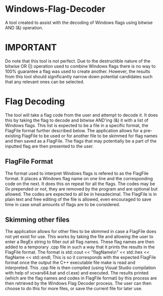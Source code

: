 # Windows-Flag-Decoder
A tool created to assist with the decoding of Windows flags using bitwise AND (&amp;) operation.

# IMPORTANT
Do note that this tool is not perfect.
Due to the destructible nature of the bitwise OR (|) operation used to combine Windows flags there is no way to 100% guarantee a flag was used to create another.
However, the results from this tool should significantly narrow down potential candidates such that any relevant ones can be selected.

# Flag Decoding
The tool will take a flag code from the user and attempt to decode it.
It does this by taking the flag to decode and bitwise AND'ing (&) it with a list of Windows flags.
This list is expected to be a file in a specific format, the FlagFile format further described below.
The application allows for a pre-existing FlagFile to be used or for another file to be skimmed for flag names and then saved as a FlagFile.
The flags that may potentially be a part of the inputted flag are then presented to the user.

## FlagFile Format
The format used to interpret Windows flags is refered to as the FlagFile format.
It places a Windows flag name on one line and the corresponding code on the next.
It does this on repeat for all the flags.
The codes may be 0x prepended or not, they are removed by the program and are optional but allowed.
The codes are expected to all be in hexadecimal.
The FlagFile is in plain text and free editing of the file is allowed, even encouraged to save time in case small amounts of flags are to be considered.

## Skimming other files
The application allows for other files to be skimmed in case a FlagFile does not yet exist for use.
This works by taking the file and allowing the user to enter a RegEx string to filter out all flag names.
These flag names are then added to a temporary .cpp file in such a way that it prints the results in the FlagFile format.
	The format is std::cout << "flagName\n" << std::hex << flagName << std::endl;
	This is so it corresponds with the expected FlagFile format once the output the C++ executable file make is read and interpreted.
This .cpp file is then compiled (using Visual Studio compilation with help of vcvars64.bat and cl.exe) and executed.
The results printed (which are the flag names and codes in FlagFile format) by this process are then retrieved by the Windows Flag Decoder process.
The user can then choose to do this for more files, or save the current file for later use.
